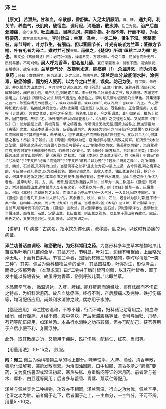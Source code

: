 ### 泽   兰

**【原文】  苦泄热，甘和血，辛散郁，香舒脾。入足太阴厥阴**。<small>脾、肝。</small> **通九窍，利关节，养血气，长肌肉，破宿血，调月经，消癥瘕，散水肿**。<small>防己为使</small>。**治产后血沥腰痛**，<small>瘀行未尽</small>。**吐血鼻血，目痛头风**，**痈毒扑损。补而不滞，行而不峻，为女科要药**，<small>古方泽兰丸甚多</small>。**李时珍曰**：**兰草**、**泽兰**，**一类二种**，**俱生下湿**。**紫茎素枝**，**赤节绿叶**，**叶对节生**，**有细齿**。**但以茎圆节长，叶光有岐者为兰草**；**茎微方节短**，**叶有毛者为泽兰**。**嫩时并可挼**<small>音那。</small>**而佩之。《楚辞》所谓“纽秋兰以为佩”是也**。<small>朱文公《离骚辨证》曰：必花叶俱香，燥湿不变，方可刈佩。今之兰蕙，花虽香而叶无气，质弱易萎，不可刈佩。</small>**吴人呼为香草，俗名孩儿菊**。<small>夏日采置发中，则发不堕，浸油涂发，去垢香泽，故名泽兰。</small>**兰草走气分**，**故能利水道**，**除痰癖**（1）,**杀蛊辟恶**，**而为消渴良药；**<small>经曰：数食肥甘，传为消渴，治之以兰，除陈气也。</small>**泽兰走血分**,**故能消水肿**，**涂痈毒**，**破瘀除癥**，**而为妇人要药**。**以为今之山兰者**，**误矣。防己为使**。<small>寇宗奭、朱丹溪，并以兰草为山兰之叶，李时珍考众说以讥之。按《别录》曰:兰叶甘寒，清肺开胃,消痰利水，解郁调经，闽产者力胜。闽产为胜,则是建兰矣。李士材曰:兰叶禀金水之气，故入肺脏。东垣方中尝用之。《内经》所谓治之以兰,除陈气者是也,余屡验之。李时珍又谓东垣所用乃兰草也。其集诸家之言曰：陈遯斋闲览云楚骚之兰，或以为都梁香，或以为泽兰,或以为猗兰,当以泽兰为正。今之所种如麦门冬者，名幽兰,非真兰也。故陈止斋著《盗兰说》以讥之。既名幽兰，正合骚经矣。方虚谷《订兰说》，言古之兰草，即今之千金草，俗名孩儿菊者。今之所谓兰，其叶如茅者，根名土续断，因花馥郁，故得兰名。杨升庵曰:世以如蒲萱者为兰，《九畹》之受诬也久矣。又吴草庐《有兰说》曰：兰为医经上品，有根有茎，草之植者也。今所谓兰无枝无茎,因黄山谷称之,世遂谬指为《离骚》之兰。寇氏本草溺于流俗，反疑旧说为非。夫医经为实用,岂可诬哉?今之兰果可以利水杀虫而除痰癖乎?其种盛于闽，朱子闽人，岂不识其土产而辨析若此?世俗至今，犹以非兰为兰,何其惑之甚也！昂按:朱子辨兰，援《离骚》纫佩以为证，窥谓纫佩亦骚人风致之词耳。如所云“饮木兰之坠露，餐秋菊之落英”,岂真露可饮而英可餐乎? 又云“制芰荷以为衣，集芙蓉以为裳"，岂真芰荷可衣,芙蓉可裳乎?宋儒释经执泥，恐未可为定论也。第《骚经》既言秋兰，则非春兰明矣;《本经》既言泽兰,则非山兰明矣。是《离骚》之秋兰，当属《本经》之泽兰无疑也。然《离骚》不尝曰“春兰兮秋菊”乎?不又曰“结幽兰而延竚”乎?不又曰“疏石兰以为芳”乎?若秋兰既属之泽兰，将所谓春兰、幽兰、石兰者,又不得为山兰，当是何等之兰乎?且山兰为花中最上之品，古今评者,列之梅菊之前，今反屈于孩儿菊之  ,以为盗袭其名。世间至贱之草，皆收入本草，独山兰清芬佳品，摈弃不录，何其不幸若斯之甚也!本草杀虫之药良多,皆来必有验，至于行水清痰，固山兰些之叶力所优为者也。 盖李时珍、陈、方、吴、杨辈,皆泥定陈藏器以泽兰、兰草为一类二种,遂并《骚经》而疑之，崇泽兰而黜山兰,遂令兰草无复有用之者。不思若以为一类，则《本经》兰草一条，已属重出，何以《本经》兰草反列之上品，而泽兰止为中品平?况一入气分，一入血分,回然不同也。又《骚经》言兰者凡五,除木兰人所共识，，其余春兰、秋兰、幽兰、石兰，若皆以为孩儿菊,是不特一类二种，且四种一类矣。而以为《九畹》之受诬，岂理也哉?盖《本经》言泽兰，所以别乎山也，言兰草,明用叶而不用其花也；《骚经》 言秋兰，所以别乎春也;言石兰，所以别乎泽也。愚谓秋兰当属泽兰，而春兰、石兰，定是山兰。其曰幽兰，则山兰之别名，以其生于深山穷谷故也。寇氏、朱氏之论，又安可全非也。姑附愚说，以谘多识之士。</small>

【讲解】 (1) 痰癖：古病名。指水饮久停化痰，流移胁，肋之间，以致时有胁痛的病证。

**泽兰功善活血调经、祛瘀散结，为妇科常用之药**。为唇形科多年生草本植物地爪儿苗或毛叶地爪儿苗的全草。其茎方形，节明显，叶对生，边缘有粗锯齿，上面略光泽无毛，下面有白柔毛。书言兰草者，是指药材佩兰的原植物，李时珍谓是“一类二种”，其实，佩兰为菊科植物兰草的全草，其茎圆柱形，叶亦对生，形似泽兰，而揉之浓郁芳香。《本草求真》曰:“二物并于嫩时皆可刈佩，以其花叶皆香，置于发中能以辟垢省头，故虽呼为香草，俗则呼孩儿菊。”此即兰草。

本品苦辛气香， 微温通达，入肝、脾经。能舒肝脾而通经脉，具有祛瘀而不伤正之特点，为妇科常用药。故凡血脉瘀滞，经行不利，产后腰痛以及痈肿、跌打伤痛等，均可配伍应用。尚兼利水消肿之效，偶亦用于水肿。

【临证应用】  泽兰性较温和，不寒不燥，行而不峻，妇科诸证尤常用之。如血滞经闭、经行腹痛、月经不调、腹中包块、产后瘀滞腹痛等证，皆可与当归、丹参、芍药等配伍应用，如泽兰汤。本品行水消肿之功虽较弱，但亦可配防己、茯苓等用于产后小便不利、身面浮肿。

此外，取其散瘀之功，又能用于痈肿、跌打伤痛，配桃仁、红花、当归等。

【用量用法】  10- 15克， 煎服。

**附：佩兰**  佩兰为菊科植物兰草的地上部分。味辛性平，入脾、胃经。清香辛散，善能化湿解暑，兼能发散表邪。为治湿浊困脾，口中甜腻、苔垢多涎之“脾瘅”要药，又为夏伤暑湿或湿温初起，寒热头胀、身重胸闷等证的常用药。前者常与苍术、厚朴、白豆蔻等同用；后者多与藿香、青蒿、薏苡仁等配用。

泽兰与佩兰实为二种植物，功效亦不相同，泽兰苦温，行血之功为优，佩兰辛平，化湿之功为胜。前者偏于走下，后者偏于走上，一主血分，一主气分，不可不辨。用量5 ~10克。

 